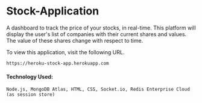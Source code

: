 # Stock-Application

A dashboard to track the price of your stocks, in real-time.
This platform will display the user's list of companies with their current shares and values. 
The value of these shares change with respect to time.

To view this application, visit the following URL.

```
https://heroku-stock-app.herokuapp.com
```

#### Technology Used:
```
Node.js, MongoDB Atlas, HTML, CSS, Socket.io, Redis Enterprise Cloud (as session store)
```